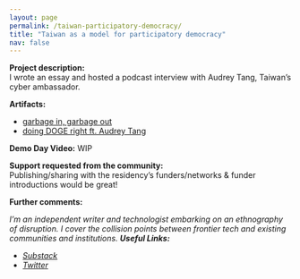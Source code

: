 ```yaml
---
layout: page
permalink: /taiwan-participatory-democracy/
title: "Taiwan as a model for participatory democracy"
nav: false
---
```


**Project description:**  
I wrote an essay and hosted a podcast interview with Audrey Tang, Taiwan’s cyber ambassador.

**Artifacts:**

- [garbage in, garbage out](https://link-to-artifact)
- [doing DOGE right ft. Audrey Tang](https://link-to-artifact)

**Demo Day Video:**
WIP

**Support requested from the community:**  
Publishing/sharing with the residency’s funders/networks & funder introductions would be great!

**Further comments:**

_I’m an independent writer and technologist embarking on an ethnography of disruption. I cover the collision points between frontier tech and existing communities and institutions._
_**Useful Links:**_

- _[Substack](https://jasmi.news/)_
- _[Twitter](https://twitter.com/jasminewsun)_
